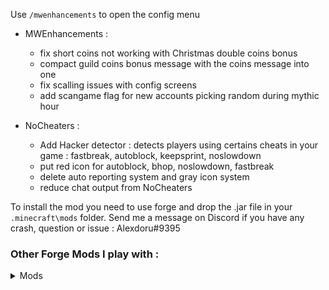 Use `/mwenhancements` to open the config menu

- MWEnhancements : 
    - fix short coins not working with Christmas double coins bonus
    - compact guild coins bonus message with the coins message into one
    - fix scalling issues with config screens
    - add scangame flag for new accounts picking random during mythic hour

- NoCheaters :
    - Add Hacker detector : detects players using certains cheats in your game : fastbreak, autoblock, keepsprint, noslowdown
    - put red icon for autoblock, bhop, noslowdown, fastbreak
    - delete auto reporting system and gray icon system
    - reduce chat output from NoCheaters

To install the mod you need to use forge and drop the .jar file in your `.minecraft\mods` folder. 
Send me a message on Discord if you have any crash, question or issue : Alexdoru#9395

### Other Forge Mods I play with :

<details>
  <summary>Mods</summary>

- **[Optifine](https://optifine.net/downloads)** - Enhances performances
- **[Sk1er's Patcher](https://sk1er.club/mods/patcher)** - Minecraft optimizations and bug fixes
- **[Sk1er's Old Animation](https://discord.gg/sk1er)** - Available in beta on their discord server
- **[Orange's Simple Mods-1.2 ](https://www.curseforge.com/minecraft/mc-mods/oranges-simplemods-collection/files)** - Status effect, Toggle Sprint, Armor Status
- **[My Sidebar Mod](https://github.com/Alexdoru/SidebarMod/releases/)** - Enhances the sidebar
- **[ItemPhysic Lite 1.3](https://www.curseforge.com/minecraft/mc-mods/itemphysic-lite)** - Enhances the look of dropped items

</details>